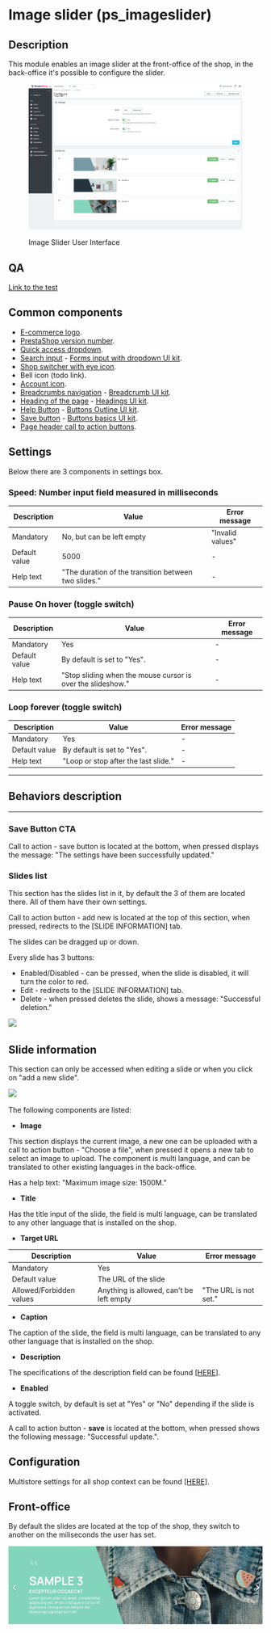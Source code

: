 # Image slider (ps\_imageslider)

## Description

This module enables an image slider at the front-office of the shop, in the back-office it's possible to configure the slider.

<figure><img src="../../../../../.gitbook/assets/image (27).png" alt="Image Slider User Interface"><figcaption><p>Image Slider User Interface</p></figcaption></figure>

## QA&#x20;

[Link to the test](https://build.prestashop-project.org/test-scenarios/scenarios/core/functional/bo/modules.html)

## Common components <a href="#common-components" id="common-components"></a>

* [E-commerce logo](../../../common-components/e-commerce-logo.md).
* [PrestaShop version number](../../../common-components/prestashop-version-number.md).
* [Quick access dropdown](../../../common-components/quick-access-dropdown.md).
* [Search input](../../../common-components/search-input-field.md) - [Forms input with dropdown UI kit](https://build.prestashop-project.org/prestashop-ui-kit/?path=/story/forms--input-with-dropdown).
* [Shop switcher with eye icon](../../../common-components/shop-switcher-with-eye-icon.md).
* Bell icon (todo link).
* [Account icon](../../../common-components/account-icon.md).
* [Breadcrumbs navigation](../../../common-components/breadcrumbs.md) - [Breadcrumb UI kit](https://build.prestashop.com/prestashop-ui-kit/?path=/story/breadcrumb--breadcrumb).
* [Heading of the page](../../../common-components/heading-of-the-page.md) - [Headings UI ](https://build.prestashop.com/prestashop-ui-kit/?path=/story/headings--headings)[kit](https://build.prestashop-project.org/prestashop-ui-kit/?path=/story/headings--headings).
* [Help Button](../../../common-components/help-button.md) - [Buttons Outline UI kit](https://build.prestashop.com/prestashop-ui-kit/?path=/story/buttons--outline).
* [Save button](../../../common-components/save-button.md) -  [Buttons basics UI kit](https://build.prestashop.com/prestashop-ui-kit/?path=/story/buttons--basics).
* [Page header call to action buttons](../../../common-components/page-header-call-to-action-buttons-modules.md).

## Settings

Below there are 3 components in settings box.

### Speed: Number input field measured in milliseconds

| Description   | Value                                                | Error message    |
| ------------- | ---------------------------------------------------- | ---------------- |
| Mandatory     | No, but can be left empty                            | "Invalid values" |
| Default value | 5000                                                 | -                |
| Help text     | "The duration of the transition between two slides." | -                |

### Pause On hover (toggle switch)

| Description   | Value                                                       | Error message |
| ------------- | ----------------------------------------------------------- | ------------- |
| Mandatory     | Yes                                                         | -             |
| Default value |  By default is set to "Yes".                                | -             |
| Help text     | "Stop sliding when the mouse cursor is over the slideshow." | -             |

### Loop forever (toggle switch)

| Description   | Value                                | Error message |
| ------------- | ------------------------------------ | ------------- |
| Mandatory     | Yes                                  | -             |
| Default value |  By default is set to "Yes".         | -             |
| Help text     | "Loop or stop after the last slide." | -             |

****

## **Behaviors description**

****

### **Save Button CTA**

Call to action - save button is located at the bottom, when pressed displays the message: "The settings have been successfully updated."

### **Slides list**

This section has the slides list in it, by default the 3 of them are located there. All of them have their own settings.

Call to action button - add new is located at the top of this section, when pressed, redirects to the \[SLIDE INFORMATION] tab.&#x20;

The slides can be dragged up or down.

Every slide has 3 buttons:

* Enabled/Disabled - can be pressed, when the slide is disabled, it will turn the color to red.
* Edit - redirects to the \[SLIDE INFORMATION] tab.&#x20;
* Delete - when pressed deletes the slide, shows a message: "Successful deletion."

![](<../../../../../.gitbook/assets/Screenshot 2022-07-20 at 14-38-38 Module Manager • test.png>)

## Slide information

This section can only be accessed when editing a slide or when you click on "add a new slide".

![](<../../../../../.gitbook/assets/Screenshot 2022-07-20 at 16-26-01 Module Manager • test.png>)

The following components are listed:

* **Image**

This section displays the current image, a new one can be uploaded with a call to action button - "Choose a file", when pressed it opens a new tab to select an image to upload. The component is multi language, and can be translated to other existing languages in the back-office.

Has a help text: "Maximum image size: 1500M."

* **Title**

Has the title input of the slide, the field is multi language, can be translated to any other language that is installed on the shop.

* **Target URL**

| Description              | Value                                    | Error message         |
| ------------------------ | ---------------------------------------- | --------------------- |
| Mandatory                | Yes                                      |                       |
| Default value            | The URL of the slide                     |                       |
| Allowed/Forbidden values | Anything is allowed, can't be left empty | "The URL is not set." |

* **Caption**

The caption of the slide, the field is multi language, can be translated to any other language that is installed on the shop.

* **Description**

The specifications of the description field can be found [\[HERE\]](https://app.gitbook.com/o/-MAz0PPl5s9ulE9xyliu/s/eRh5ljXXvELkmmdiRmg8/\~/changes/JoHY00TjQGJ6Tyc8mp3s/functional-documentation/ux-ui/common-components/text-editing-tools-list).

* **Enabled**

A toggle switch, by default is set at "Yes" or "No" depending if the slide is activated.



A call to action button - **save** is located at the bottom, when pressed shows the following message: "Successful update.".

## Configuration

Multistore settings for all shop context can be found [\[HERE\]](../../../common-components/multistores-dependent.md).

## Front-office

By default the slides are located at the top of the shop, they switch to another on the miliseconds the user has set.

![](<../../../../../.gitbook/assets/Screenshot 2022-07-20 at 16-54-22 test.png>)


